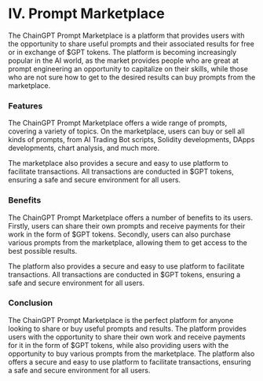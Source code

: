 # IV. Prompt Marketplace

The ChainGPT Prompt Marketplace is a platform that provides users with the opportunity to share useful prompts and their associated results for free or in exchange of $GPT tokens. The platform is becoming increasingly popular in the AI world, as the market provides people who are great at prompt engineering an opportunity to capitalize on their skills, while those who are not sure how to get to the desired results can buy prompts from the marketplace.

### Features

The ChainGPT Prompt Marketplace offers a wide range of prompts, covering a variety of topics. On the marketplace, users can buy or sell all kinds of prompts, from AI Trading Bot scripts, Solidity developments, DApps developments, chart analysis, and much more.

The marketplace also provides a secure and easy to use platform to facilitate transactions. All transactions are conducted in $GPT tokens, ensuring a safe and secure environment for all users.

### Benefits

The ChainGPT Prompt Marketplace offers a number of benefits to its users. Firstly, users can share their own prompts and receive payments for their work in the form of $GPT tokens. Secondly, users can also purchase various prompts from the marketplace, allowing them to get access to the best possible results.

The platform also provides a secure and easy to use platform to facilitate transactions. All transactions are conducted in $GPT tokens, ensuring a safe and secure environment for all users.

### Conclusion

The ChainGPT Prompt Marketplace is the perfect platform for anyone looking to share or buy useful prompts and results. The platform provides users with the opportunity to share their own work and receive payments for it in the form of $GPT tokens, while also providing users with the opportunity to buy various prompts from the marketplace. The platform also offers a secure and easy to use platform to facilitate transactions, ensuring a safe and secure environment for all users.

